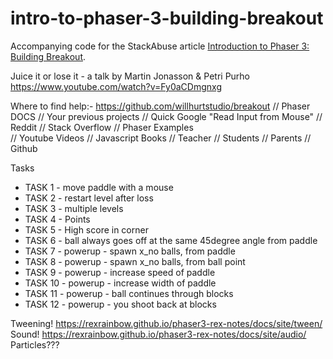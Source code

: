 # intro-to-phaser-3-building-breakout

Accompanying code for the StackAbuse article [Introduction to Phaser 3: Building Breakout](https://stackabuse.com/introduction-to-phaser-3-building-breakout/).

Juice it or lose it - a talk by Martin Jonasson & Petri Purho
https://www.youtube.com/watch?v=Fy0aCDmgnxg

Where to find help:-
https://github.com/willhurtstudio/breakout
// Phaser DOCS // Your previous projects 
// Quick Google "Read Input from Mouse"
// Reddit // Stack Overflow // Phaser Examples  
// Youtube Videos // Javascript Books 
// Teacher // Students // Parents // Github

Tasks
- TASK 1 - move paddle with a mouse
- TASK 2 - restart level after loss
- TASK 3 - multiple levels
- TASK 4 - Points
- TASK 5 - High score in corner
- TASK 6 - ball always goes off at the same 45degree angle from paddle
- TASK 7 - powerup - spawn x_no balls, from paddle
- TASK 8 - powerup - spawn x_no balls, from ball point
- TASK 9 - powerup - increase speed of paddle
- TASK 10 - powerup - increase width of paddle
- TASK 11 - powerup - ball continues through blocks
- TASK 12 - powerup - you shoot back at blocks

Tweening! https://rexrainbow.github.io/phaser3-rex-notes/docs/site/tween/
Sound! https://rexrainbow.github.io/phaser3-rex-notes/docs/site/audio/
Particles???